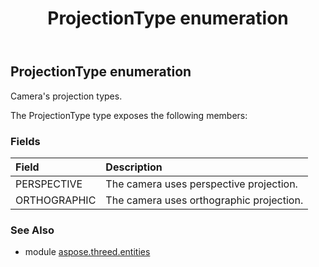 ﻿---
title: ProjectionType enumeration
second_title: Aspose.3D for Python via .NET API References
description: 
type: docs
weight: 650
url: /python-net/aspose.threed.entities/projectiontype/
is_root: false
---

## ProjectionType enumeration

Camera's projection types.



The ProjectionType type exposes the following members:

### Fields
| Field | Description |
| :- | :- |
| PERSPECTIVE | The camera uses perspective projection. |
| ORTHOGRAPHIC | The camera uses orthographic projection. |



### See Also
* module [aspose.threed.entities](..)
